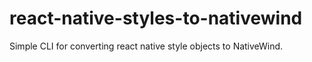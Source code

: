 # react-native-styles-to-nativewind
Simple CLI for converting react native style objects to NativeWind.
